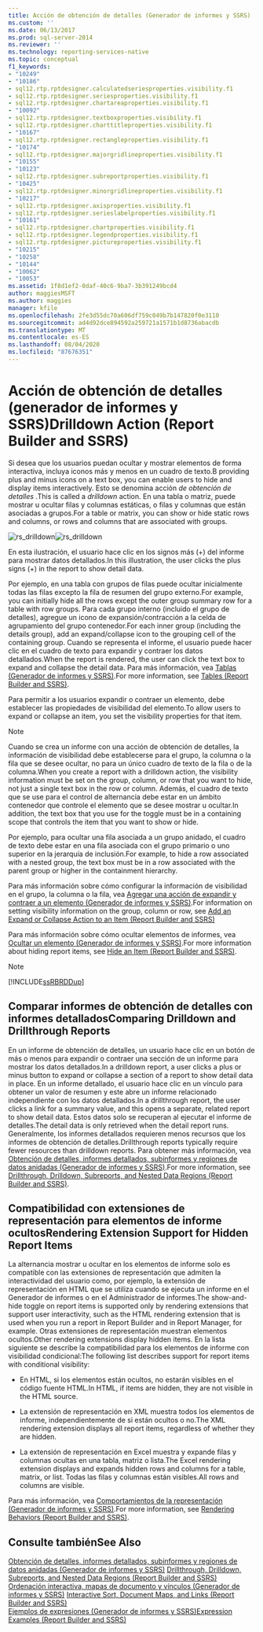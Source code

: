 ```yaml
---
title: Acción de obtención de detalles (Generador de informes y SSRS) | Microsoft Docs
ms.custom: ''
ms.date: 06/13/2017
ms.prod: sql-server-2014
ms.reviewer: ''
ms.technology: reporting-services-native
ms.topic: conceptual
f1_keywords:
- "10249"
- "10186"
- sql12.rtp.rptdesigner.calculatedseriesproperties.visibility.f1
- sql12.rtp.rptdesigner.seriesproperties.visibility.f1
- sql12.rtp.rptdesigner.chartareaproperties.visibility.f1
- "10092"
- sql12.rtp.rptdesigner.textboxproperties.visibility.f1
- sql12.rtp.rptdesigner.charttitleproperties.visibility.f1
- "10167"
- sql12.rtp.rptdesigner.rectangleproperties.visibility.f1
- "10174"
- sql12.rtp.rptdesigner.majorgridlineproperties.visibility.f1
- "10155"
- "10123"
- sql12.rtp.rptdesigner.subreportproperties.visibility.f1
- "10425"
- sql12.rtp.rptdesigner.minorgridlineproperties.visibility.f1
- "10217"
- sql12.rtp.rptdesigner.axisproperties.visibility.f1
- sql12.rtp.rptdesigner.serieslabelproperties.visibility.f1
- "10161"
- sql12.rtp.rptdesigner.chartproperties.visibility.f1
- sql12.rtp.rptdesigner.legendproperties.visibility.f1
- sql12.rtp.rptdesigner.pictureproperties.visibility.f1
- "10215"
- "10258"
- "10144"
- "10062"
- "10053"
ms.assetid: 1f8d1ef2-0daf-40c6-9ba7-3b391249bcd4
author: maggiesMSFT
ms.author: maggies
manager: kfile
ms.openlocfilehash: 2fe3d55dc70a606df759c049b7b147820f0e3110
ms.sourcegitcommit: ad4d92dce894592a259721a1571b1d8736abacdb
ms.translationtype: MT
ms.contentlocale: es-ES
ms.lasthandoff: 08/04/2020
ms.locfileid: "87676351"
---
```

# <a name="drilldown-action-report-builder-and-ssrs"></a><span data-ttu-id="63e3a-102">Acción de obtención de detalles (generador de informes y SSRS)</span><span class="sxs-lookup"><span data-stu-id="63e3a-102">Drilldown Action (Report Builder and SSRS)</span></span>
  <span data-ttu-id="63e3a-103">Si desea que los usuarios puedan ocultar y mostrar elementos de forma interactiva, incluya iconos más y menos en un cuadro de texto.</span><span class="sxs-lookup"><span data-stu-id="63e3a-103">B providing plus and minus icons on a text box, you can enable users to hide and display items interactively.</span></span> <span data-ttu-id="63e3a-104">Esto se denomina acción *de obtención de detalles* .</span><span class="sxs-lookup"><span data-stu-id="63e3a-104">This is called a *drilldown* action.</span></span> <span data-ttu-id="63e3a-105">En una tabla o matriz, puede mostrar u ocultar filas y columnas estáticas, o filas y columnas que están asociadas a grupos.</span><span class="sxs-lookup"><span data-stu-id="63e3a-105">For a table or matrix, you can show or hide static rows and columns, or rows and columns that are associated with groups.</span></span>  
  
 <span data-ttu-id="63e3a-106">![rs_drilldown](../media/rs-drilldown.gif "rs_drilldown")</span><span class="sxs-lookup"><span data-stu-id="63e3a-106">![rs_drilldown](../media/rs-drilldown.gif "rs_drilldown")</span></span>  
  
 <span data-ttu-id="63e3a-107">En esta ilustración, el usuario hace clic en los signos más (+) del informe para mostrar datos detallados.</span><span class="sxs-lookup"><span data-stu-id="63e3a-107">In this illustration, the user clicks the plus signs (+) in the report to show detail data.</span></span>  
  
 <span data-ttu-id="63e3a-108">Por ejemplo, en una tabla con grupos de filas puede ocultar inicialmente todas las filas excepto la fila de resumen del grupo externo.</span><span class="sxs-lookup"><span data-stu-id="63e3a-108">For example, you can initially hide all the rows except the outer group summary row for a table with row groups.</span></span> <span data-ttu-id="63e3a-109">Para cada grupo interno (incluido el grupo de detalles), agregue un icono de expansión/contracción a la celda de agrupamiento del grupo contenedor.</span><span class="sxs-lookup"><span data-stu-id="63e3a-109">For each inner group (including the details group), add an expand/collapse icon to the grouping cell of the containing group.</span></span> <span data-ttu-id="63e3a-110">Cuando se representa el informe, el usuario puede hacer clic en el cuadro de texto para expandir y contraer los datos detallados.</span><span class="sxs-lookup"><span data-stu-id="63e3a-110">When the report is rendered, the user can click the text box to expand and collapse the detail data.</span></span> <span data-ttu-id="63e3a-111">Para más información, vea [Tablas &#40;Generador de informes y SSRS&#41;](tables-report-builder-and-ssrs.md).</span><span class="sxs-lookup"><span data-stu-id="63e3a-111">For more information, see [Tables &#40;Report Builder  and SSRS&#41;](tables-report-builder-and-ssrs.md).</span></span>  
  
 <span data-ttu-id="63e3a-112">Para permitir a los usuarios expandir o contraer un elemento, debe establecer las propiedades de visibilidad del elemento.</span><span class="sxs-lookup"><span data-stu-id="63e3a-112">To allow users to expand or collapse an item, you set the visibility properties for that item.</span></span>  
  
> [!NOTE]  
>  <span data-ttu-id="63e3a-113">Cuando se crea un informe con una acción de obtención de detalles, la información de visibilidad debe establecerse para el grupo, la columna o la fila que se desee ocultar, no para un único cuadro de texto de la fila o de la columna.</span><span class="sxs-lookup"><span data-stu-id="63e3a-113">When you create a report with a drilldown action, the visibility information must be set on the group, column, or row that you want to hide, not just a single text box in the row or column.</span></span> <span data-ttu-id="63e3a-114">Además, el cuadro de texto que se use para el control de alternancia debe estar en un ámbito contenedor que controle el elemento que se desee mostrar u ocultar.</span><span class="sxs-lookup"><span data-stu-id="63e3a-114">In addition, the text box that you use for the toggle must be in a containing scope that controls the item that you want to show or hide.</span></span>  
>   
>  <span data-ttu-id="63e3a-115">Por ejemplo, para ocultar una fila asociada a un grupo anidado, el cuadro de texto debe estar en una fila asociada con el grupo primario o uno superior en la jerarquía de inclusión.</span><span class="sxs-lookup"><span data-stu-id="63e3a-115">For example, to hide a row associated with a nested group, the text box must be in a row associated with the parent group or higher in the containment hierarchy.</span></span>  
>   
>  <span data-ttu-id="63e3a-116">Para más información sobre cómo configurar la información de visibilidad en el grupo, la columna o la fila, vea [Agregar una acción de expandir y contraer a un elemento &#40;Generador de informes y SSRS&#41;](add-an-expand-or-collapse-action-to-an-item-report-builder-and-ssrs.md).</span><span class="sxs-lookup"><span data-stu-id="63e3a-116">For information on setting visibility information on the group, column or row, see [Add an Expand or Collapse Action to an Item &#40;Report Builder and SSRS&#41;](add-an-expand-or-collapse-action-to-an-item-report-builder-and-ssrs.md)</span></span>  
  
 <span data-ttu-id="63e3a-117">Para más información sobre cómo ocultar elementos de informes, vea [Ocultar un elemento &#40;Generador de informes y SSRS&#41;](../report-builder/hide-an-item-report-builder-and-ssrs.md).</span><span class="sxs-lookup"><span data-stu-id="63e3a-117">For more information about hiding report items, see [Hide an Item &#40;Report Builder and SSRS&#41;](../report-builder/hide-an-item-report-builder-and-ssrs.md).</span></span>  
  
> [!NOTE]  
>  [!INCLUDE[ssRBRDDup](../../includes/ssrbrddup-md.md)]  
  
## <a name="comparing-drilldown-and-drillthrough-reports"></a><span data-ttu-id="63e3a-118">Comparar informes de obtención de detalles con informes detallados</span><span class="sxs-lookup"><span data-stu-id="63e3a-118">Comparing Drilldown and Drillthrough Reports</span></span>  
 <span data-ttu-id="63e3a-119">En un informe de obtención de detalles, un usuario hace clic en un botón de más o menos para expandir o contraer una sección de un informe para mostrar los datos detallados.</span><span class="sxs-lookup"><span data-stu-id="63e3a-119">In a drilldown report, a user clicks a plus or minus button to expand or collapse a section of a report to show detail data in place.</span></span> <span data-ttu-id="63e3a-120">En un informe detallado, el usuario hace clic en un vínculo para obtener un valor de resumen y este abre un informe relacionado independiente con los datos detallados.</span><span class="sxs-lookup"><span data-stu-id="63e3a-120">In a drillthrough report, the user clicks a link for a summary value, and this opens a separate, related report to show detail data.</span></span> <span data-ttu-id="63e3a-121">Estos datos solo se recuperan al ejecutar el informe de detalles.</span><span class="sxs-lookup"><span data-stu-id="63e3a-121">The detail data is only retrieved when the detail report runs.</span></span> <span data-ttu-id="63e3a-122">Generalmente, los informes detallados requieren menos recursos que los informes de obtención de detalles.</span><span class="sxs-lookup"><span data-stu-id="63e3a-122">Drillthrough reports typically require fewer resources than drilldown reports.</span></span> <span data-ttu-id="63e3a-123">Para obtener más información, vea [Obtención de detalles, informes detallados, subinformes y regiones de datos anidadas &#40;Generador de informes y SSRS&#41;](drillthrough-drilldown-subreports-and-nested-data-regions.md).</span><span class="sxs-lookup"><span data-stu-id="63e3a-123">For more information, see [Drillthrough, Drilldown, Subreports, and Nested Data Regions &#40;Report Builder and SSRS&#41;](drillthrough-drilldown-subreports-and-nested-data-regions.md).</span></span>  
  
## <a name="rendering-extension-support-for-hidden-report-items"></a><span data-ttu-id="63e3a-124">Compatibilidad con extensiones de representación para elementos de informe ocultos</span><span class="sxs-lookup"><span data-stu-id="63e3a-124">Rendering Extension Support for Hidden Report Items</span></span>  
 <span data-ttu-id="63e3a-125">La alternancia mostrar u ocultar en los elementos de informe solo es compatible con las extensiones de representación que admiten la interactividad del usuario como, por ejemplo, la extensión de representación en HTML que se utiliza cuando se ejecuta un informe en el Generador de informes o en el Administrador de informes.</span><span class="sxs-lookup"><span data-stu-id="63e3a-125">The show-and-hide toggle on report items is supported only by rendering extensions that support user interactivity, such as the HTML rendering extension that is used when you run a report in Report Builder and in Report Manager, for example.</span></span> <span data-ttu-id="63e3a-126">Otras extensiones de representación muestran elementos ocultos.</span><span class="sxs-lookup"><span data-stu-id="63e3a-126">Other rendering extensions display hidden items.</span></span> <span data-ttu-id="63e3a-127">En la lista siguiente se describe la compatibilidad para los elementos de informe con visibilidad condicional:</span><span class="sxs-lookup"><span data-stu-id="63e3a-127">The following list describes support for report items with conditional visibility:</span></span>  
  
-   <span data-ttu-id="63e3a-128">En HTML, si los elementos están ocultos, no estarán visibles en el código fuente HTML.</span><span class="sxs-lookup"><span data-stu-id="63e3a-128">In HTML, if items are hidden, they are not visible in the HTML source.</span></span>  
  
-   <span data-ttu-id="63e3a-129">La extensión de representación en XML muestra todos los elementos de informe, independientemente de si están ocultos o no.</span><span class="sxs-lookup"><span data-stu-id="63e3a-129">The XML rendering extension displays all report items, regardless of whether they are hidden.</span></span>  
  
-   <span data-ttu-id="63e3a-130">La extensión de representación en Excel muestra y expande filas y columnas ocultas en una tabla, matriz o lista.</span><span class="sxs-lookup"><span data-stu-id="63e3a-130">The Excel rendering extension displays and expands hidden rows and columns for a table, matrix, or list.</span></span> <span data-ttu-id="63e3a-131">Todas las filas y columnas están visibles.</span><span class="sxs-lookup"><span data-stu-id="63e3a-131">All rows and columns are visible.</span></span>  
  
 <span data-ttu-id="63e3a-132">Para más información, vea [Comportamientos de la representación &#40;Generador de informes y SSRS&#41;](rendering-behaviors-report-builder-and-ssrs.md).</span><span class="sxs-lookup"><span data-stu-id="63e3a-132">For more information, see [Rendering Behaviors &#40;Report Builder  and SSRS&#41;](rendering-behaviors-report-builder-and-ssrs.md).</span></span>  
  
## <a name="see-also"></a><span data-ttu-id="63e3a-133">Consulte también</span><span class="sxs-lookup"><span data-stu-id="63e3a-133">See Also</span></span>  
 <span data-ttu-id="63e3a-134">[Obtención de detalles, informes detallados, subinformes y regiones de datos anidadas &#40;Generador de informes y SSRS&#41;](drillthrough-drilldown-subreports-and-nested-data-regions.md) </span><span class="sxs-lookup"><span data-stu-id="63e3a-134">[Drillthrough, Drilldown, Subreports, and Nested Data Regions &#40;Report Builder and SSRS&#41;](drillthrough-drilldown-subreports-and-nested-data-regions.md) </span></span>  
 <span data-ttu-id="63e3a-135">[Ordenación interactiva, mapas de documento y vínculos &#40;Generador de informes y SSRS&#41;](interactive-sort-document-maps-and-links-report-builder-and-ssrs.md) </span><span class="sxs-lookup"><span data-stu-id="63e3a-135">[Interactive Sort, Document Maps, and Links &#40;Report Builder and SSRS&#41;](interactive-sort-document-maps-and-links-report-builder-and-ssrs.md) </span></span>  
 [<span data-ttu-id="63e3a-136">Ejemplos de expresiones &#40;Generador de informes y SSRS&#41;</span><span class="sxs-lookup"><span data-stu-id="63e3a-136">Expression Examples &#40;Report Builder and SSRS&#41;</span></span>](expression-examples-report-builder-and-ssrs.md)  
  
  
